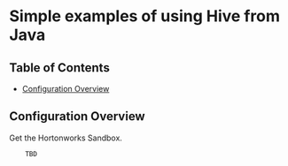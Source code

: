 # Simple examples of using Hive from Java

## Table of Contents

* [Configuration Overview](#configuration-overview)


## Configuration Overview

Get the Hortonworks Sandbox.

        TBD

       

